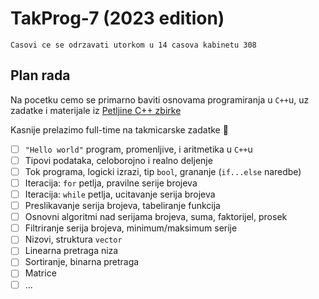# TakProg-7 (2023 edition)

```
Casovi ce se odrzavati utorkom u 14 casova kabinetu 308
```

## Plan rada

Na pocetku cemo se primarno baviti osnovama programiranja u `C++`u, uz zadatke i materijale iz [Petljine C++ zbirke](https://petlja.org/biblioteka/r/Zbirka/01%20Aritmetika)

Kasnije prelazimo full-time na takmicarske zadatke 🙂

- [ ] `"Hello world"` program, promenljive, i aritmetika u `C++`u
- [ ] Tipovi podataka, celoborojno i realno deljenje
- [ ] Tok programa, logicki izrazi, tip `bool`, grananje (`if...else` naredbe)
- [ ] Iteracija: `for` petlja, pravilne serije brojeva
- [ ] Iteracija: `while` petlja, ucitavanje serija brojeva
- [ ] Preslikavanje serija brojeva, tabeliranje funkcija
- [ ] Osnovni algoritmi nad serijama brojeva, suma, faktorijel, prosek
- [ ] Filtriranje serija brojeva, minimum/maksimum serije
- [ ] Nizovi, struktura `vector`
- [ ] Linearna pretraga niza
- [ ] Sortiranje, binarna pretraga
- [ ] Matrice
- [ ] ...
